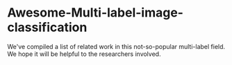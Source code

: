 # Awesome-Multi-label-image-classification
We've compiled a list of related work in this not-so-popular multi-label field. We hope it will be helpful to the researchers involved.
